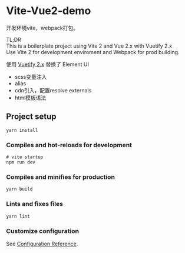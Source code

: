 
# Vite-Vue2-demo
开发环境vite，webpack打包。

TL;DR  
This is a boilerplate project using Vite 2 and Vue 2.x with Vuetify 2.x  
Use Vite 2 for development enviroment and Webpack for prod building.    


使用 [Vuetify 2.x](https://vuetifyjs.com/en/) 替换了 Element UI

- scss变量注入
- alias
- cdn引入，配置resolve externals
- html模板语法

## Project setup
```
yarn install
```

### Compiles and hot-reloads for development
```
# vite startup
npm run dev
```

### Compiles and minifies for production
```
yarn build
```

### Lints and fixes files
```
yarn lint
```

### Customize configuration
See [Configuration Reference](https://cli.vuejs.org/config/).
